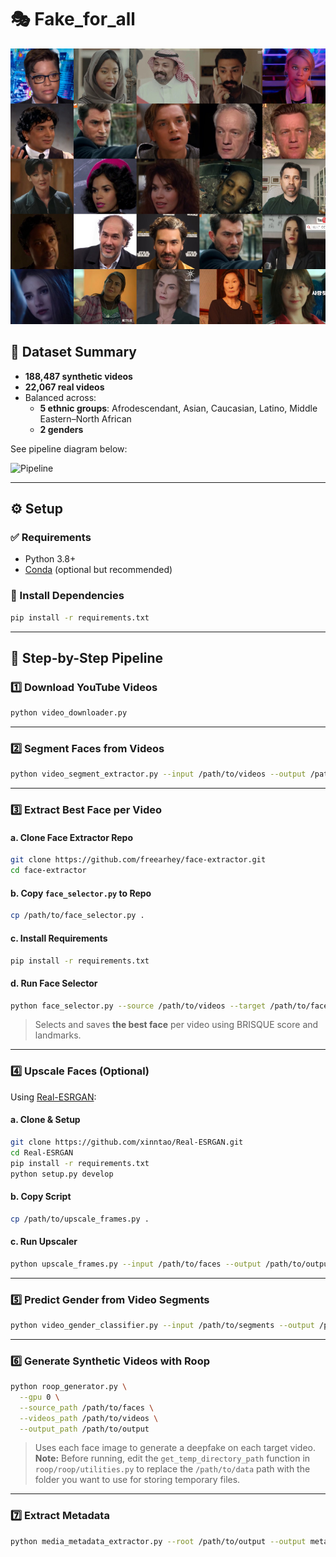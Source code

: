 # 🎭 Fake_for_all

![Sample Frame Examples](1751303029659659.jpg)

## 📁 Dataset Summary

- **188,487 synthetic videos**
- **22,067 real videos**
- Balanced across:
  - **5 ethnic groups**: Afrodescendant, Asian, Caucasian, Latino, Middle Eastern–North African
  - **2 genders**

See pipeline diagram below:

![Pipeline](pipeline_dataset.png)

---

## ⚙️ Setup

### ✅ Requirements

- Python 3.8+
- [Conda](https://docs.conda.io/en/latest/miniconda.html) (optional but recommended)

### 🔧 Install Dependencies

```bash
pip install -r requirements.txt
```

---

## 🚀 Step-by-Step Pipeline

### 1️⃣ Download YouTube Videos

```bash
python video_downloader.py
```

---

### 2️⃣ Segment Faces from Videos

```bash
python video_segment_extractor.py --input /path/to/videos --output /path/to/output
```

---

### 3️⃣ Extract Best Face per Video

#### a. Clone Face Extractor Repo

```bash
git clone https://github.com/freearhey/face-extractor.git
cd face-extractor
```

#### b. Copy `face_selector.py` to Repo

```bash
cp /path/to/face_selector.py .
```

#### c. Install Requirements

```bash
pip install -r requirements.txt
```

#### d. Run Face Selector

```bash
python face_selector.py --source /path/to/videos --target /path/to/faces --temp /tmp/faces
```

> Selects and saves **the best face** per video using BRISQUE score and landmarks.

---

### 4️⃣ Upscale Faces (Optional)

Using [Real-ESRGAN](https://github.com/xinntao/Real-ESRGAN):

#### a. Clone & Setup

```bash
git clone https://github.com/xinntao/Real-ESRGAN.git
cd Real-ESRGAN
pip install -r requirements.txt
python setup.py develop
```

#### b. Copy Script

```bash
cp /path/to/upscale_frames.py .
```

#### c. Run Upscaler

```bash
python upscale_frames.py --input /path/to/faces --output /path/to/output --gpus 0
```

---

### 5️⃣ Predict Gender from Video Segments

```bash
python video_gender_classifier.py --input /path/to/segments --output /path/to/output --result_csv gender_results.csv
```

---

### 6️⃣ Generate Synthetic Videos with Roop

```bash
python roop_generator.py \
  --gpu 0 \
  --source_path /path/to/faces \
  --videos_path /path/to/videos \
  --output_path /path/to/output
```

> Uses each face image to generate a deepfake on each target video.
> **Note:** Before running, edit the `get_temp_directory_path` function in `roop/roop/utilities.py` to replace the `/path/to/data` path with the folder you want to use for storing temporary files.
---

### 7️⃣ Extract Metadata

```bash
python media_metadata_extractor.py --root /path/to/output --output metadata.json.gz
```
